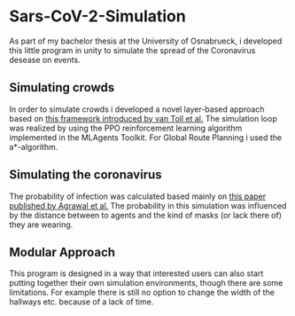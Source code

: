 # Sars-CoV-2-Simulation
As part of my bachelor thesis at the University of Osnabrueck, i developed this little program in unity to simulate the spread of the Coronavirus desease on events.

## Simulating crowds
In order to simulate crowds i developed a novel layer-based approach based on [this framework introduced by van Toll et al.](https://dspace.library.uu.nl/bitstream/handle/1874/310188/Towards_believable_crowds_A_generic_multi_level_framework_for_agent_navigation_ASCI_Open_2015.pdf?sequence=1&isAllowed=y) The simulation loop was realized by using the PPO reinforcement learning algorithm implemented in the MLAgents Toolkit. For Global Route Planning i used the a*-algorithm.

## Simulating the coronavirus
The probability of infection was calculated based mainly on [this paper published by Agrawal et al.](https://pubmed.ncbi.nlm.nih.gov/33746492/) The probability in this simulation was influenced by the distance between to agents and the kind of masks (or lack there of) they are wearing.

## Modular Approach
This program is designed in a way that interested users can also start putting together their own simulation environments, though there are some limitations. For example there is still no option to change the width of the hallways etc. because of a lack of time.
